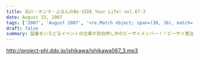 ```yaml
---
title: 石川・ホンマ・ぶるんのBe-SIDE Your Life! vol.67-3
date: August 15, 2007
tags: ['2007', 'August 2007', '<re.Match object; span=(30, 36), match='vol.67'>']
draft: false
summary: 猛暑をいろどるイベントの仕事が目白押し中のビーサイメンバー！！ビーサイ憲法により、本職仕事中の声かけは御法度となっておりますが、足を運んだ方は静観していただけると幸いです。NAMAE
---
```


http://project-phi.ddo.jp/ishikawa/ishikawa067_3.mp3
